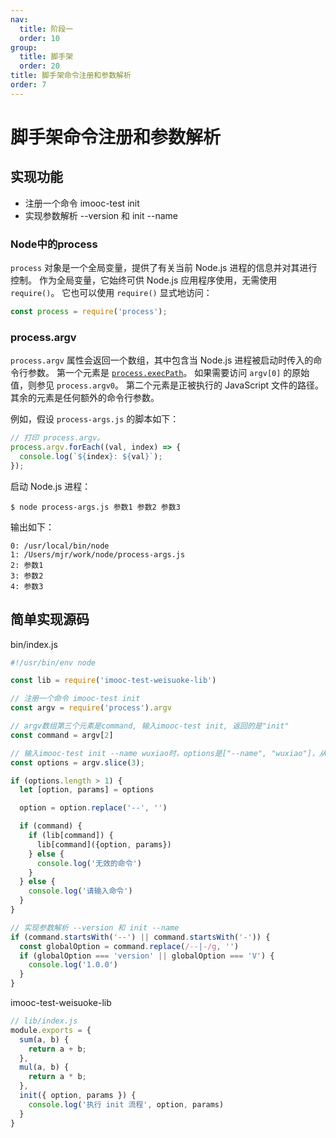 ```yaml
---
nav:
  title: 阶段一
  order: 10
group:
  title: 脚手架
  order: 20
title: 脚手架命令注册和参数解析
order: 7
---
```


# 脚手架命令注册和参数解析

## 实现功能

- 注册一个命令 imooc-test init
- 实现参数解析 --version 和 init --name

### Node中的process

`process` 对象是一个全局变量，提供了有关当前 Node.js 进程的信息并对其进行控制。 作为全局变量，它始终可供 Node.js 应用程序使用，无需使用 `require()`。 它也可以使用 `require()` 显式地访问：

```js
const process = require('process');
```

### process.argv

`process.argv` 属性会返回一个数组，其中包含当 Node.js 进程被启动时传入的命令行参数。 第一个元素是 [`process.execPath`](http://nodejs.cn/api/process.html#process_process_execpath)。 如果需要访问 `argv[0]` 的原始值，则参见 `process.argv0`。 第二个元素是正被执行的 JavaScript 文件的路径。 其余的元素是任何额外的命令行参数。

例如，假设 `process-args.js` 的脚本如下：

```js
// 打印 process.argv。
process.argv.forEach((val, index) => {
  console.log(`${index}: ${val}`);
});
```

启动 Node.js 进程：

```shell
$ node process-args.js 参数1 参数2 参数3
```

输出如下：

```text
0: /usr/local/bin/node
1: /Users/mjr/work/node/process-args.js
2: 参数1
3: 参数2
4: 参数3
```

## 简单实现源码

bin/index.js

```js
#!/usr/bin/env node

const lib = require('imooc-test-weisuoke-lib')

// 注册一个命令 imooc-test init
const argv = require('process').argv

// argv数组第三个元素是command, 输入imooc-test init, 返回的是"init"
const command = argv[2]

// 输入imooc-test init --name wuxiao时，options是["--name", "wuxiao"]，从而获取参数
const options = argv.slice(3);

if (options.length > 1) {
  let [option, params] = options

  option = option.replace('--', '')

  if (command) {
    if (lib[command]) {
      lib[command]({option, params})
    } else {
      console.log('无效的命令')
    }
  } else {
    console.log('请输入命令')
  }
}

// 实现参数解析 --version 和 init --name
if (command.startsWith('--') || command.startsWith('-')) {
  const globalOption = command.replace(/--|-/g, '')
  if (globalOption === 'version' || globalOption === 'V') {
    console.log('1.0.0')
  }
}
```

imooc-test-weisuoke-lib

```js
// lib/index.js
module.exports = {
  sum(a, b) {
    return a + b;
  },
  mul(a, b) {
    return a * b;
  },
  init({ option, params }) {
    console.log('执行 init 流程', option, params)
  }
}
```

